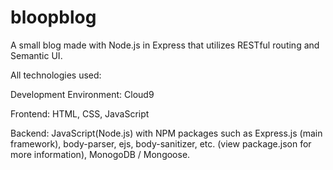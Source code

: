 # bloopblog
A small blog made with Node.js in Express that utilizes RESTful routing and Semantic UI.

All technologies used:

Development Environment: Cloud9

Frontend: HTML, CSS, JavaScript

Backend: JavaScript(Node.js) with NPM packages such as Express.js (main framework), body-parser, ejs, body-sanitizer, etc. (view package.json for more information), MonogoDB / Mongoose.
